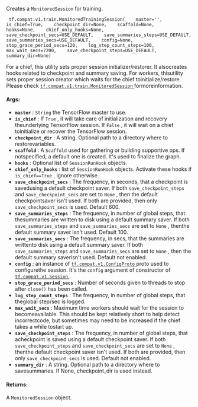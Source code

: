 Creates a  `MonitoredSession`  for training.

```
 tf.compat.v1.train.MonitoredTrainingSession(    master='',    is_chief=True,    checkpoint_dir=None,    scaffold=None,    hooks=None,    chief_only_hooks=None,    save_checkpoint_secs=USE_DEFAULT,    save_summaries_steps=USE_DEFAULT,    save_summaries_secs=USE_DEFAULT,    config=None,    stop_grace_period_secs=120,    log_step_count_steps=100,    max_wait_secs=7200,    save_checkpoint_steps=USE_DEFAULT,    summary_dir=None) 
```

For a chief, this utility sets proper session initializer/restorer. It alsocreates hooks related to checkpoint and summary saving. For workers, thisutility sets proper session creator which waits for the chief toinitialize/restore. Please check [ `tf.compat.v1.train.MonitoredSession` ](https://tensorflow.google.cn/api_docs/python/tf/compat/v1/train/MonitoredSession) formoreinformation.

#### Args:
- **`master`** :  `String`  the TensorFlow master to use.
- **`is_chief`** : If  `True` , it will take care of initialization and recovery theunderlying TensorFlow session. If  `False` , it will wait on a chief toinitialize or recover the TensorFlow session.
- **`checkpoint_dir`** : A string.  Optional path to a directory where to restorevariables.
- **`scaffold`** : A  `Scaffold`  used for gathering or building supportive ops. If notspecified, a default one is created. It's used to finalize the graph.
- **`hooks`** : Optional list of  `SessionRunHook`  objects.
- **`chief_only_hooks`** : list of  `SessionRunHook`  objects. Activate these hooks if `is_chief==True` , ignore otherwise.
- **`save_checkpoint_secs`** : The frequency, in seconds, that a checkpoint is savedusing a default checkpoint saver. If both  `save_checkpoint_steps`  and `save_checkpoint_secs`  are set to  `None` , then the default checkpointsaver isn't used. If both are provided, then only  `save_checkpoint_secs` is used. Default 600.
- **`save_summaries_steps`** : The frequency, in number of global steps, that thesummaries are written to disk using a default summary saver. If both `save_summaries_steps`  and  `save_summaries_secs`  are set to  `None` , thenthe default summary saver isn't used. Default 100.
- **`save_summaries_secs`** : The frequency, in secs, that the summaries are writtento disk using a default summary saver.  If both  `save_summaries_steps`  and `save_summaries_secs`  are set to  `None` , then the default summary saverisn't used. Default not enabled.
- **`config`** : an instance of [ `tf.compat.v1.ConfigProto` ](https://tensorflow.google.cn/api_docs/python/tf/compat/v1/ConfigProto) proto used to configurethe session. It's the  `config`  argument of constructor of[ `tf.compat.v1.Session` ](https://tensorflow.google.cn/api_docs/python/tf/compat/v1/Session).
- **`stop_grace_period_secs`** : Number of seconds given to threads to stop after `close()`  has been called.
- **`log_step_count_steps`** : The frequency, in number of global steps, that theglobal step/sec is logged.
- **`max_wait_secs`** : Maximum time workers should wait for the session to becomeavailable. This should be kept relatively short to help detect incorrectcode, but sometimes may need to be increased if the chief takes a while tostart up.
- **`save_checkpoint_steps`** : The frequency, in number of global steps, that acheckpoint is saved using a default checkpoint saver. If both `save_checkpoint_steps`  and  `save_checkpoint_secs`  are set to  `None` , thenthe default checkpoint saver isn't used. If both are provided, then only `save_checkpoint_secs`  is used. Default not enabled.
- **`summary_dir`** : A string.  Optional path to a directory where to savesummaries. If None, checkpoint_dir is used instead.


#### Returns:
A  `MonitoredSession`  object.

